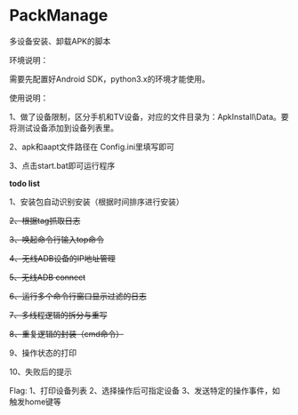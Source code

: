# PackManage
多设备安装、卸载APK的脚本

环境说明：

需要先配置好Android SDK，python3.x的环境才能使用。

使用说明：

1、做了设备限制，区分手机和TV设备，对应的文件目录为：ApkInstall\Data。要将测试设备添加到设备列表里。

2、apk和aapt文件路径在 Config.ini里填写即可

3、点击start.bat即可运行程序





**todo list**

1、安装包自动识别安装（根据时间排序进行安装）

~~2、根据tag抓取日志~~

~~3、唤起命令行输入top命令~~

~~4、无线ADB设备的IP地址管理~~

~~5、无线ADB connect~~

~~6、运行多个命令行窗口显示过滤的日志~~

~~7、多线程逻辑的拆分与重写~~

~~8、重复逻辑的封装（cmd命令）~~

9、操作状态的打印

10、失败后的提示


Flag:
1、打印设备列表
2、选择操作后可指定设备
3、发送特定的操作事件，如 触发home键等
